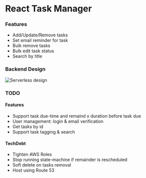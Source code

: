 # React Task Manager

### Features
* Add/Update/Remove tasks
* Set email reminder for task
* Bulk remove tasks
* Bulk edit task status
* Search by title

### Backend Design
![Serverless design](https://github.com/dpkm95/react-task-manager/blob/master/docs/design.png)

### TODO
#### Features
* Support task due-time and remaind x duration before task due
* User management: login & email verification
* Get tasks by id
* Support task tagging & search
#### TechDebt
* Tighten AWS Roles
* Stop running state-machine if remainder is rescheduled
* Soft delete on tasks removal
* Host using Route 53